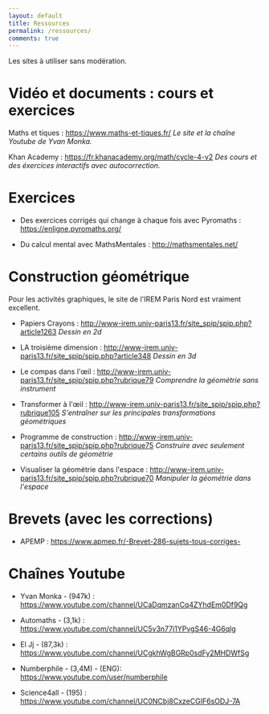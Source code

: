 ```yaml
---
layout: default
title: Ressources
permalink: /ressources/
comments: true
---
```


Les sites à utiliser sans modération.

# Vidéo et documents : cours et exercices

Maths et tiques : https://www.maths-et-tiques.fr/
*Le site et la chaîne Youtube de Yvan Monka.*

Khan Academy  : https://fr.khanacademy.org/math/cycle-4-v2
*Des cours et des éxercices interactifs avec autocorrection.*

# Exercices 

* Des exercices corrigés qui change à chaque fois avec Pyromaths : https://enligne.pyromaths.org/

* Du calcul mental avec MathsMentales : http://mathsmentales.net/

# Construction géométrique

Pour les activités graphiques, le site de l'IREM Paris Nord est vraiment excellent.

* Papiers Crayons : http://www-irem.univ-paris13.fr/site_spip/spip.php?article1263
*Dessin en 2d*

* LA troisième dimension : http://www-irem.univ-paris13.fr/site_spip/spip.php?article348
*Dessin en 3d*

* Le compas dans l'œil : http://www-irem.univ-paris13.fr/site_spip/spip.php?rubrique79
*Comprendre la géométrie sans instrument*

* Transformer à l'œil : http://www-irem.univ-paris13.fr/site_spip/spip.php?rubrique105
*S'entraîner sur les principales transformations géométriques* 

* Programme de construction : http://www-irem.univ-paris13.fr/site_spip/spip.php?rubrique75
*Construire avec seulement certains outils de géométrie*

* Visualiser la géométrie dans l'espace : http://www-irem.univ-paris13.fr/site_spip/spip.php?rubrique70
*Manipuler la géométrie dans l'espace*

# Brevets (avec les corrections)

* APEMP : https://www.apmep.fr/-Brevet-286-sujets-tous-corriges-

# Chaînes Youtube

* Yvan Monka - (947k) : https://www.youtube.com/channel/UCaDqmzanCq4ZYhdEm0Df9Qg

* Automaths - (3,1k) : https://www.youtube.com/channel/UC5v3n77j1YPvgS46-4G6qlg

* El Jj - (87,3k) : https://www.youtube.com/channel/UCgkhWgBGRp0sdFy2MHDWfSg

* Numberphile - (3,4M) - (ENG): https://www.youtube.com/user/numberphile

* Science4all - (195) : https://www.youtube.com/channel/UC0NCbj8CxzeCGIF6sODJ-7A 
